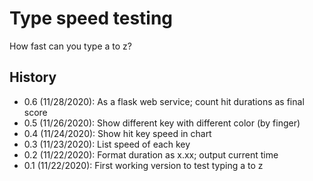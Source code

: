 # Type speed testing

How fast can you type a to z?

## History

- 0.6 (11/28/2020): As a flask web service; count hit durations as final score
- 0.5 (11/26/2020): Show different key with different color (by finger)
- 0.4 (11/24/2020): Show hit key speed in chart
- 0.3 (11/23/2020): List speed of each key
- 0.2 (11/22/2020): Format duration as x.xx; output current time
- 0.1 (11/22/2020): First working version to test typing a to z
